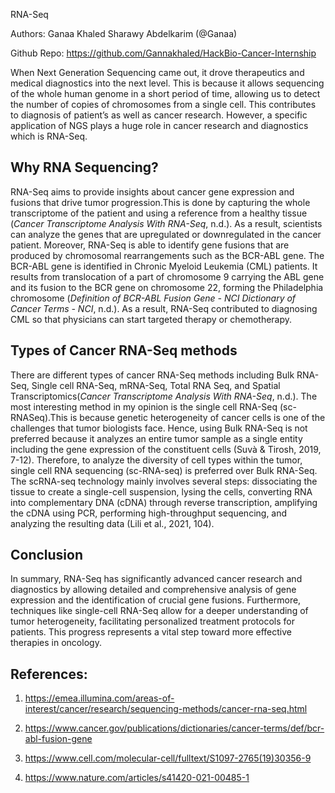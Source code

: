 <!--StartFragment-->

RNA-Seq

Authors: Ganaa Khaled Sharawy Abdelkarim (@Ganaa)    

Github Repo: <https://github.com/Gannakhaled/HackBio-Cancer-Internship>

When Next Generation Sequencing came out, it drove therapeutics and medical diagnostics into the next level. This is because it allows sequencing of the whole human genome in a short period of time, allowing us to detect the number of copies of chromosomes from a single cell. This contributes to diagnosis of patient’s as well as cancer research. However, a specific application of NGS plays a huge role in cancer research and diagnostics which is RNA-Seq. 


## **Why RNA Sequencing?**

RNA-Seq aims to provide insights about cancer gene expression and fusions that drive tumor progression.This is done by capturing the whole transcriptome of the patient and using a reference from a healthy tissue (_Cancer Transcriptome Analysis With RNA-Seq_, n.d.). As a result, scientists can analyze the genes that are upregulated or downregulated in the cancer patient. Moreover, RNA-Seq is able to identify gene fusions that are produced by chromosomal rearrangements such as the BCR-ABL gene. The BCR-ABL gene is identified in Chronic Myeloid Leukemia (CML) patients. It results from translocation of a part of chromosome 9 carrying the ABL gene and its fusion to the BCR gene on chromosome 22, forming the Philadelphia chromosome (_Definition of BCR-ABL Fusion Gene - NCI Dictionary of Cancer Terms - NCI_, n.d.). As a result, RNA-Seq contributed to diagnosing CML so that physicians can start targeted therapy or chemotherapy.


## **Types of Cancer RNA-Seq methods**

There are different types of cancer RNA-Seq methods including Bulk RNA-Seq, Single cell RNA-Seq, mRNA-Seq, Total RNA Seq, and Spatial Transcriptomics(_Cancer Transcriptome Analysis With RNA-Seq_, n.d.). The most interesting method in my opinion is the single cell RNA-Seq (sc-RNASeq).This is because genetic heterogeneity of cancer cells is one of the challenges that tumor biologists face. Hence, using Bulk RNA-Seq is not preferred because it analyzes an entire tumor sample as a single entity including the gene expression of the constituent cells (Suvà & Tirosh, 2019, 7-12). Therefore, to analyze the diversity of cell types within the tumor, single cell RNA sequencing (sc-RNA-seq) is preferred over Bulk RNA-Seq. The scRNA-seq technology mainly involves several steps: dissociating the tissue to create a single-cell suspension, lysing the cells, converting RNA into complementary DNA (cDNA) through reverse transcription, amplifying the cDNA using PCR, performing high-throughput sequencing, and analyzing the resulting data (Lili et al., 2021, 104).


## **Conclusion**

In summary, RNA-Seq has significantly advanced cancer research and diagnostics by allowing detailed and comprehensive analysis of gene expression and the identification of crucial gene fusions. Furthermore, techniques like single-cell RNA-Seq allow for a deeper understanding of tumor heterogeneity, facilitating personalized treatment protocols for patients. This progress represents a vital step toward more effective therapies in oncology.


## **References:**

1. <https://emea.illumina.com/areas-of-interest/cancer/research/sequencing-methods/cancer-rna-seq.html>

2. <https://www.cancer.gov/publications/dictionaries/cancer-terms/def/bcr-abl-fusion-gene>

3. <https://www.cell.com/molecular-cell/fulltext/S1097-2765(19)30356-9>

4. <https://www.nature.com/articles/s41420-021-00485-1>

<!--EndFragment-->
